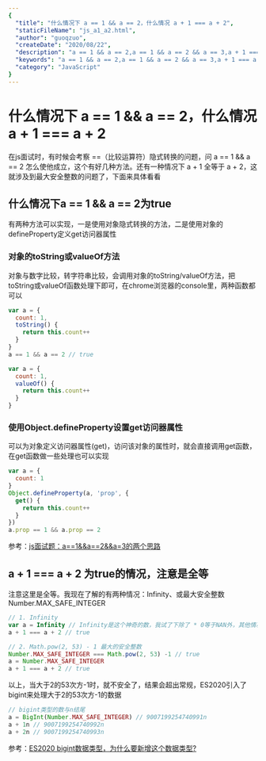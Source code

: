 ```yaml
---
{
  "title": "什么情况下 a == 1 && a == 2，什么情况 a + 1 === a + 2",
  "staticFileName": "js_a1_a2.html",
  "author": "guoqzuo",
  "createDate": "2020/08/22",
  "description": "a == 1 && a == 2,a == 1 && a == 2 && a == 3,a + 1 === a + 2,在js面试时，有时候会考察 ==（比较运算符）隐式转换的问题，问  a == 1 && a == 2 怎么使他成立，这个有好几种方法。还有一种情况下 a + 1 全等于 a + 2，这就涉及到最大安全整数的问题了，下面来具体看看",
  "keywords": "a == 1 && a == 2,a == 1 && a == 2 && a == 3,a + 1 === a + 2",
  "category": "JavaScript"
}
---
```

# 什么情况下 a == 1 && a == 2，什么情况 a + 1 === a + 2

在js面试时，有时候会考察 ==（比较运算符）隐式转换的问题，问  a == 1 && a == 2 怎么使他成立，这个有好几种方法。还有一种情况下 a + 1 全等于 a + 2，这就涉及到最大安全整数的问题了，下面来具体看看

## 什么情况下a == 1 && a == 2为true
有两种方法可以实现，一是使用对象隐式转换的方法，二是使用对象的defineProperty定义get访问器属性

### 对象的toString或valueOf方法
对象与数字比较，转字符串比较，会调用对象的toString/valueOf方法，把toString或valueOf函数处理下即可，在chrome浏览器的console里，两种函数都可以
```js
var a = { 
  count: 1, 
  toString() { 
    return this.count++ 
  }
}
a == 1 && a == 2 // true
```
```js
var a = { 
  count: 1, 
  valueOf() { 
    return this.count++ 
  }
}
```
### 使用Object.defineProperty设置get访问器属性
可以为对象定义访问器属性(get)，访问该对象的属性时，就会直接调用get函数，在get函数做一些处理也可以实现
```js
var a = {
  count: 1
}
Object.defineProperty(a, 'prop', {
  get() {
    return this.count++
  }
})
a.prop == 1 && a.prop == 2
```
参考：[js面试题：a==1&&a==2&&a=3的两个思路](https://blog.csdn.net/qq_41569151/article/details/100147805)


## a + 1 === a + 2 为true的情况，注意是全等
注意这里是全等。我现在了解的有两种情况：Infinity、或最大安全整数Number.MAX_SAFE_INTEGER
```js
// 1. Infinity
var a = Infinity // Infinity是这个神奇的数，我试了下除了 * 0等于NAN外，其他情况基本都等于他自己
a + 1 === a + 2 // true

// 2. Math.pow(2, 53) - 1 最大的安全整数
Number.MAX_SAFE_INTEGER === Math.pow(2, 53) -1 // true
a = Number.MAX_SAFE_INTEGER
a + 1 === a + 2 // true
```
以上，当大于2的53次方-1时，就不安全了，结果会超出常规，ES2020引入了bigint来处理大于2的53次方-1的数据
```js
// bigint类型的数与n结尾
a = BigInt(Number.MAX_SAFE_INTEGER) // 9007199254740991n
a + 1n // 9007199254740992n
a + 2n // 9007199254740993n
```

参考：[ES2020 bigint数据类型，为什么要新增这个数据类型?](http://www.zuo11.com/blog/2019/12/bigint.html)